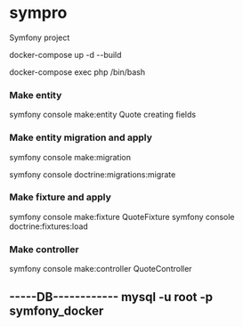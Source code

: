 # sympro

Symfony project

docker-compose up -d --build

docker-compose exec php /bin/bash

### Make entity

symfony console make:entity Quote creating fields

### Make entity migration and apply

symfony console make:migration

symfony console doctrine:migrations:migrate

### Make fixture and apply

symfony console make:fixture QuoteFixture symfony console doctrine:fixtures:load

### Make controller

symfony console make:controller QuoteController

-----DB------------ mysql -u root -p symfony_docker
-------------------